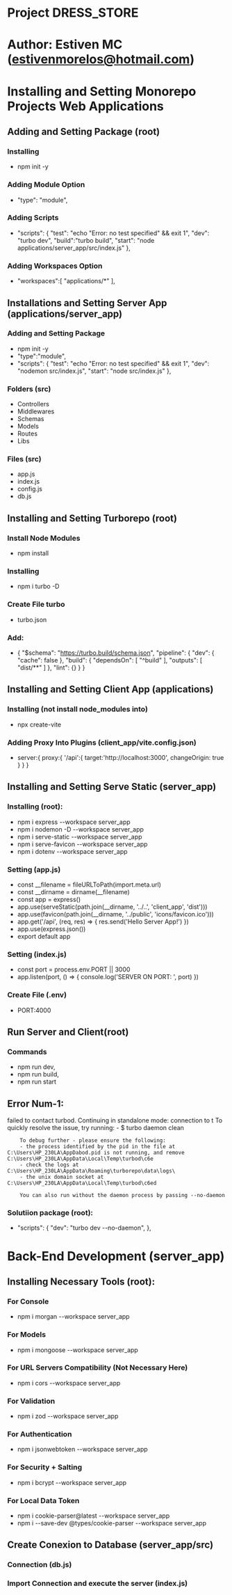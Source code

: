 # Project DRESS_STORE
# Author: Estiven MC (estivenmorelos@hotmail.com)

# Installing and Setting Monorepo Projects Web Applications

## Adding and Setting Package (root)
### Installing
- npm init -y
### Adding Module Option
- "type": "module",
### Adding Scripts 
- "scripts": {
    "test": "echo \"Error: no test specified\" && exit 1",
    "dev": "turbo dev",
    "build":"turbo build",
    "start": "node applications/server_app/src/index.js"
  },
### Adding Workspaces Option
-  "workspaces":[
    "applications/*"
  ],


## Installations and Setting Server App (applications/server_app)
### Adding and Setting Package
- npm init -y
- "type":"module",
- "scripts": {
    "test": "echo \"Error: no test specified\" && exit 1",
    "dev": "nodemon src/index.js",
    "start": "node src/index.js"
  },
### Folders (src)
- Controllers
- Middlewares
- Schemas
- Models
- Routes
- Libs
### Files (src)
- app.js
- index.js
- config.js
- db.js

## Installing and Setting Turborepo (root)
### Install Node Modules
- npm install
### Installing
- npm i turbo -D
### Create File turbo
- turbo.json
### Add:
- {
    "$schema": "https://turbo.build/schema.json",
    "pipeline": {
        "dev": {
            "cache": false
        },
        "build": {
            "dependsOn": [
                "^build"
            ],
            "outputs": [
                "dist/**"
            ]
        },
        "lint": {}
    }
}

## Installing and Setting Client App (applications)
### Installing (not install node_modules into)
- npx create-vite
### Adding Proxy Into Plugins (client_app/vite.config.json)
-  server:{
    proxy:{
      '/api':{
        target:'http://localhost:3000',
        changeOrigin: true
      }
    }
  }


## Installing and Setting Serve Static (server_app)
### Installing (root):
- npm i express --workspace server_app
- npm i nodemon -D --workspace server_app
- npm i serve-static --workspace server_app
- npm i serve-favicon --workspace server_app
- npm i dotenv --workspace server_app
### Setting (app.js)
- const __filename = fileURLToPath(import.meta.url)
- const __dirname = dirname(__filename)
- const app = express()
- app.use(serveStatic(path.join(__dirname, '../..', 'client_app', 'dist')))
- app.use(favicon(path.join(__dirname, '../public', 'icons/favicon.ico')))
- app.get('/api', (req, res) => {
    res.send('Hello Server App!')
})
- app.use(express.json())
- export default app
### Setting (index.js)
- const port = process.env.PORT || 3000
- app.listen(port, () => {
    console.log('SERVER ON PORT: ', port)
})
### Create File (.env)
- PORT:4000


## Run Server and Client(root)
### Commands
- npm run dev, 
- npm run build,
- npm run start

## Error Num-1:
failed to contact turbod. Continuing in standalone mode: connection to t
        To quickly resolve the issue, try running:
        - $ turbo daemon clean

        To debug further - please ensure the following:
        - the process identified by the pid in the file at C:\Users\HP_230LA\AppDabod.pid is not running, and remove C:\Users\HP_230LA\AppData\Local\Temp\turbod\c6e
        - check the logs at C:\Users\HP_230LA\AppData\Roaming\turborepo\data\logs\
        - the unix domain socket at C:\Users\HP_230LA\AppData\Local\Temp\turbod\c6ed

        You can also run without the daemon process by passing --no-daemon

### Solutiion package (root):
- "scripts": {
    "dev": "turbo dev --no-daemon",
  },

# Back-End Development (server_app)

## Installing Necessary Tools (root):
### For Console
- npm i morgan --workspace server_app
### For Models
- npm i mongoose --workspace server_app
### For URL Servers Compatibility (Not Necessary Here)
 - npm i cors --workspace server_app
### For Validation
- npm i zod --workspace server_app
### For Authentication
- npm i jsonwebtoken --workspace server_app
### For Security + Salting
- npm i bcrypt --workspace server_app
### For Local Data Token
- npm i cookie-parser@latest --workspace server_app
- npm i --save-dev @types/cookie-parser --workspace server_app


## Create Conexion to Database (server_app/src)
### Connection (db.js) 
### Import Connection and execute the server (index.js) 
